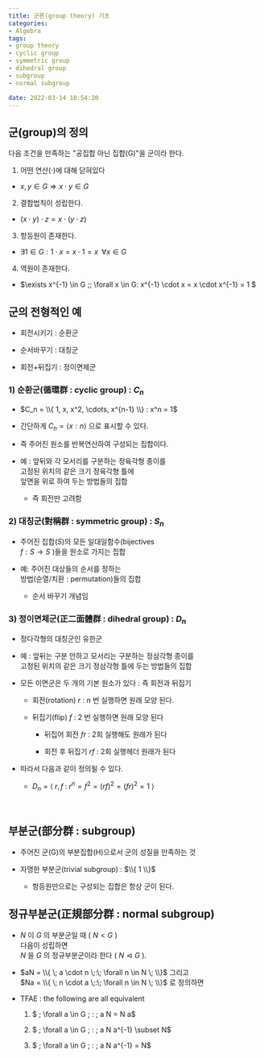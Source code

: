 ```yaml
---
title: 군론(group theory) 기초
categories: 
- Algebra
tags:
- group theory
- cyclic group
- symmetric group
- dihedral group
- subgroup
- normal subgroup

date: 2022-03-14 10:54:20
---
```


## 군(group)의 정의

다음 조건을 만족하는 "공집합 아닌 집합(G)"을 군이라 한다.

1) 어떤 연산($\cdot$)에 대해 닫혀있다

- $x, y \in G \Rightarrow x \cdot y \in G$

2) 결합법칙이 성립한다.

- $(x \cdot y) \cdot z = x \cdot (y \cdot z)$

3) 항등원이 존재한다.

- $\exists 1 \in G : 1 \cdot x = x \cdot 1 = x \;\; \forall x \in G$

4) 역원이 존재한다.

- $\exists x^{-1} \in G \;\; \forall x \in G: x^{-1} \cdot x = x \cdot x^{-1} = 1 $

## 군의 전형적인 예

- 회전시키기 : 순환군

- 순서바꾸기 : 대칭군

- 회전+뒤집기 : 정이면체군

### 1) 순환군(循環群 : cyclic group) : $C_n$

- $C_n = \\{ 1, x, x^2, \cdots, x^{n-1} \\} : x^n = 1$

- 간단하게 $C_n = ⟨ x : n ⟩$ 으로 표시할 수 있다.

- 즉 주어진 원소를 반복연산하여 구성되는 집합이다.

- 예 : 앞뒤와 각 모서리를 구분하는 정육각형 종이를 <br>
 고정된 위치의 같은 크기 정육각형 틀에 <br> 
 앞면을 위로 하여 두는 방법들의 집합

    - 즉 회전만 고려함

### 2) 대칭군(對稱群 : symmetric group) : $S_n$

- 주어진 집합($S$)의 모든 일대일함수(bijectives <br>
 $f:S\rightarrow S$ )들을 원소로 가지는 집합

- 예: 주어진 대상들의 순서를 정하는 <br>
 방법(순열/치환 : permutation)들의 집합

    - 순서 바꾸기 개념임

### 3) 정이면체군(正二面體群 : dihedral group) : $D_n$

- 정다각형의 대칭군인 유한군

- 예 : 앞뒤는 구분 안하고 모서리는 구분하는 정삼각형 종이를 <br>
 고정된 위치의 같은 크기 정삼각형 틀에 두는 방법들의 집합

- 모든 이면군은 두 개의 기본 원소가 있다 : 즉 회전과 뒤집기

    - 회전(rotation) $r$ : $n$ 번 실행하면 원래 모양 된다.

    - 뒤집기(flip) $f$ : 2 번 실행하면 원래 모양 된다        

        - 뒤집어 회전 $fr$ : 2회 실행해도 원래가 된다

        - 회전 후 뒤집기 $rf$ : 2회 실행헤더 원래가 된다

- 따라서 다음과 같이 정의될 수 있다.

    - $D_n = ⟨ \; r,f \;:\; r^n = f^2 = (rf)^2 = (fr)^2 = 1 \; ⟩$

<br>

## 부분군(部分群 : subgroup)

- 주어진 군(G)의 부분집합(H)으로서 군의 성질을 만족하는 것

- 자명한 부분군(trivial subgroup) : $\\{ 1 \\}$

    - 항등원만으로는 구성되는 집합은 항상 군이 된다.

## 정규부분군(正規部分群 : normal subgroup)

- $N$ 이 $G$ 의 부분군일 때 ( $N<G$ ) <br> 다음이 성립하면 <br>
$N$ 을 $G$ 의 정규부분군이라 한다 ( $N \vartriangleleft G$ ).

- $aN = \\{ \; a \cdot n \;:\; \forall n \in N \; \\}$ 그리고 <br> $Na = \\{ \; n \cdot a \;:\; \forall n \in N \; \\}$ 로 정의하면

- TFAE : the following are all equivalent

    1. $ \; \forall a \in G  \; : \;  a N = N a$
    
    2. $ \; \forall a \in G  \; : \;  a N a^{-1} \subset N$

    3. $ \; \forall a \in G  \; : \;  a N a^{-1} = N$

<br>